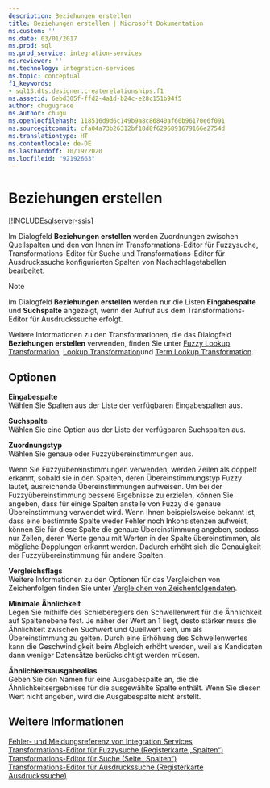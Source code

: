```yaml
---
description: Beziehungen erstellen
title: Beziehungen erstellen | Microsoft Dokumentation
ms.custom: ''
ms.date: 03/01/2017
ms.prod: sql
ms.prod_service: integration-services
ms.reviewer: ''
ms.technology: integration-services
ms.topic: conceptual
f1_keywords:
- sql13.dts.designer.createrelationships.f1
ms.assetid: 6ebd305f-ffd2-4a1d-b24c-e28c151b94f5
author: chugugrace
ms.author: chugu
ms.openlocfilehash: 118516d9d6c149b9a8c86840af60b96170e6f091
ms.sourcegitcommit: cfa04a73b26312bf18d8f6296891679166e2754d
ms.translationtype: HT
ms.contentlocale: de-DE
ms.lasthandoff: 10/19/2020
ms.locfileid: "92192663"
---
```

# <a name="create-relationships"></a>Beziehungen erstellen

[!INCLUDE[sqlserver-ssis](../../../includes/applies-to-version/sqlserver-ssis.md)]


  Im Dialogfeld **Beziehungen erstellen** werden Zuordnungen zwischen Quellspalten und den von Ihnen im Transformations-Editor für Fuzzysuche, Transformations-Editor für Suche und Transformations-Editor für Ausdruckssuche konfigurierten Spalten von Nachschlagetabellen bearbeitet.  
  
> [!NOTE]  
>   Im Dialogfeld **Beziehungen erstellen** werden nur die Listen **Eingabespalte** und **Suchspalte** angezeigt, wenn der Aufruf aus dem Transformations-Editor für Ausdruckssuche erfolgt.  
  
 Weitere Informationen zu den Transformationen, die das Dialogfeld **Beziehungen erstellen** verwenden, finden Sie unter [Fuzzy Lookup Transformation](../../../integration-services/data-flow/transformations/fuzzy-lookup-transformation.md), [Lookup Transformation](../../../integration-services/data-flow/transformations/lookup-transformation.md)und [Term Lookup Transformation](../../../integration-services/data-flow/transformations/term-lookup-transformation.md).  
  
## <a name="options"></a>Optionen  
 **Eingabespalte**  
 Wählen Sie Spalten aus der Liste der verfügbaren Eingabespalten aus.  
  
 **Suchspalte**  
 Wählen Sie eine Option aus der Liste der verfügbaren Suchspalten aus.  
  
 **Zuordnungstyp**  
 Wählen Sie genaue oder Fuzzyübereinstimmungen aus.  
  
 Wenn Sie Fuzzyübereinstimmungen verwenden, werden Zeilen als doppelt erkannt, sobald sie in den Spalten, deren Übereinstimmungstyp Fuzzy lautet, ausreichende Übereinstimmungen aufweisen. Um bei der Fuzzyübereinstimmung bessere Ergebnisse zu erzielen, können Sie angeben, dass für einige Spalten anstelle von Fuzzy die genaue Übereinstimmung verwendet wird. Wenn Ihnen beispielsweise bekannt ist, dass eine bestimmte Spalte weder Fehler noch Inkonsistenzen aufweist, können Sie für diese Spalte die genaue Übereinstimmung angeben, sodass nur Zeilen, deren Werte genau mit Werten in der Spalte übereinstimmen, als mögliche Dopplungen erkannt werden. Dadurch erhöht sich die Genauigkeit der Fuzzyübereinstimmung für andere Spalten.  
  
 **Vergleichsflags**  
 Weitere Informationen zu den Optionen für das Vergleichen von Zeichenfolgen finden Sie unter [Vergleichen von Zeichenfolgendaten](../../../integration-services/data-flow/comparing-string-data.md).  
  
 **Minimale Ähnlichkeit**  
 Legen Sie mithilfe des Schiebereglers den Schwellenwert für die Ähnlichkeit auf Spaltenebene fest. Je näher der Wert an 1 liegt, desto stärker muss die Ähnlichkeit zwischen Suchwert und Quellwert sein, um als Übereinstimmung zu gelten. Durch eine Erhöhung des Schwellenwertes kann die Geschwindigkeit beim Abgleich erhöht werden, weil als Kandidaten dann weniger Datensätze berücksichtigt werden müssen.  
  
 **Ähnlichkeitsausgabealias**  
 Geben Sie den Namen für eine Ausgabespalte an, die die Ähnlichkeitsergebnisse für die ausgewählte Spalte enthält. Wenn Sie diesen Wert nicht angeben, wird die Ausgabespalte nicht erstellt.  
  
## <a name="see-also"></a>Weitere Informationen  
 [Fehler- und Meldungsreferenz von Integration Services](../../../integration-services/integration-services-error-and-message-reference.md)   
 [Transformations-Editor für Fuzzysuche &#40;Registerkarte „Spalten“&#41;](./fuzzy-lookup-transformation.md)   
 [Transformations-Editor für Suche &#40;Seite „Spalten“&#41;](./lookup-transformation.md)   
 [Transformations-Editor für Ausdruckssuche &#40;Registerkarte Ausdruckssuche&#41;](./term-lookup-transformation.md)  
  
